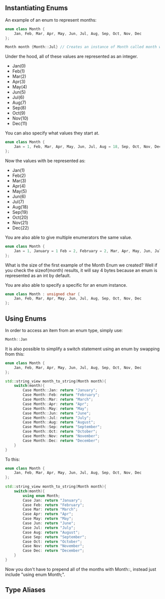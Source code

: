 ## Instantiating Enums
An example of an enum to represent months:

```C++
enum class Month {
	Jan, Feb, Mar, Apr, May, Jun, Jul, Aug, Sep, Oct, Nov, Dec		
};

Month month {Month::Jul} // Creates an instance of Month called month which starts on jul
```

Under the hood, all of these values are represented as an integer.
* Jan(0)
* Feb(1)
* Mar(2)
* Apr(3)
* May(4)
* Jun(5)
* Jul(6)
* Aug(7)
* Sep(8)
* Oct(9)
* Nov(10)
* Dec(11)

You can also specify what values they start at.

```C++
enum class Month {
	Jan = 1, Feb, Mar, Apr, May, Jun, Jul, Aug = 18, Sep, Oct, Nov, Dec		
};
```

Now the values with be represented as:
* Jan(1)
* Feb(2)
* Mar(3)
* Apr(4)
* May(5)
* Jun(6)
* Jul(7)
* Aug(18)
* Sep(19)
* Oct(20)
* Nov(21)
* Dec(22)

You are also able to give multiple enumerators the same value.

```C++
enum class Month {
	Jan = 1, January = 1 Feb = 2, February = 2, Mar, Apr, May, Jun, Jul, Aug = 18, August = 18, Sep = 19, September = Sep, Oct, Nov, Dec		
};
```

What is the size of the first example of the Month Enum we created? Well if you check the sizeof(month) results, it will say 4 bytes because an enum is represented as an int by default.

You are also able to specify a specific for an enum instance.

```C++
enum class Month : unsigned char {
	Jan, Feb, Mar, Apr, May, Jun, Jul, Aug, Sep, Oct, Nov, Dec		
};
```

## Using Enums

In order to access an item from an enum type, simply use:

```C++
Month::Jan
```

It is also possible to simplify a switch statement using an enum by swapping from this:

```C++
enum class Month {
	Jan, Feb, Mar, Apr, May, Jun, Jul, Aug, Sep, Oct, Nov, Dec
};

std::string_view month_to_string(Month month){
	switch(month){
		Case Month::Jan: return "January";
		Case Month::Feb: return "February";
		Case Month::Mar: return "March";
		Case Month::Apr: return "Apr";
		Case Month::May: return "May";
		Case Month::Jun: return "June";
		Case Month::Jul: return "July";
		Case Month::Aug: return "August";
		Case Month::Sep: return "September";
		Case Month::Oct: return "October";
		Case Month::Nov: return "November";
		Case Month::Dec: return "December";
	}
}
```

To this:

```C++
enum class Month {
	Jan, Feb, Mar, Apr, May, Jun, Jul, Aug, Sep, Oct, Nov, Dec
};
 
std::string_view month_to_string(Month month){
	switch(month){
		using enum Month;
		Case Jan: return "January";
		Case Feb: return "February";
		Case Mar: return "March";
		Case Apr: return "Apr";
		Case May: return "May";
		Case Jun: return "June";
		Case Jul: return "July";
		Case Aug: return "August";
		Case Sep: return "September";
		Case Oct: return "October";
		Case Nov: return "November";
		Case Dec: return "December";
	}
}
```

Now you don't have to prepend all of the months with Month::, instead just include "using enum Month;".

## Type Aliases

